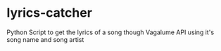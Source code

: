 # lyrics-catcher
Python Script to get the lyrics of a song though Vagalume API using it's song name and song artist
